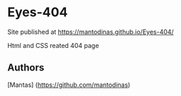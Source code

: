 # Eyes-404

Site published at https://mantodinas.github.io/Eyes-404/

Html and CSS reated 404 page

## Authors
[Mantas] (https://github.com/mantodinas)